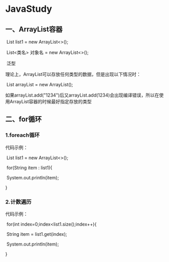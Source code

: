 # JavaStudy

## 一、ArrayList容器

​	List<String> list1 = new ArrayList<>();

​	List<类名> 对象名 = new ArrayList<>();

​	泛型

理论上，ArrayList可以存放任何类型的数据，但是出现以下情况时：

​	List arrayList = new ArrayList();

如果arrayList.add("1234")后又arrayList.add(1234)会出现编译错误，所以在使用ArrayList容器的时候最好指定存放的类型

## 二、for循环

### 1.foreach循环

代码示例：

​	List<String> list1 = new ArrayList<>();

​	for(String item : list1){

​		System.out.println(item);

}

### 2.计数遍历

代码示例：

​	for(int index=0;index<list1.size();index++){

​		String item = list1.get(index);

​		System.out.println(item);

}